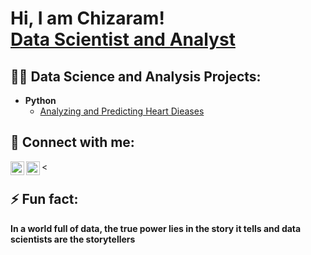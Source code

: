 <h1>Hi, I am Chizaram! <br/><a href="https://github.com/Chizaram-Uchechi"></a> <a href=www.linkedin.com/in/chizaram-uchechi-egbuchiwe/">Data Scientist and Analyst</a></h1>
<h2>👨‍💻 Data Science and Analysis Projects:</h2>

- <b>Python</b>
  - [Analyzing and Predicting Heart Dieases](https://github.com/Chizaram-Uchechi/Heart-Disease-Analysis-Predictions)




<h2> 🤳 Connect with me:</h2>


[<img align="left" alt="ChizaramUchechiEgbuchiwe | LinkedIn" width="22px" src="https://cdn.jsdelivr.net/npm/simple-icons@v3/icons/linkedin.svg" />][linkedin]
[<img align="left" alt="ChizaramUche | Freelancer" width="22px" src="https://cdn.jsdelivr.net/npm/simple-icons@v3/icons/freelancer.svg" />][Freelancer]

[linkedin]: https://www.linkedin.com/in/chizaram-uchechi-egbuchiwe/
[Freelancer]: https://www.dk.freelancer.com/u/chizaramuche

<

<h2>⚡ Fun fact: </h2> 
 <b>In a world full of data, the true power lies in the story it tells and data scientists are the storytellers</b>

<!--
**Chizaram-Uchechi/Chizaram-Uchechi** is a ✨ _special_ ✨ repository because its `README.md` (this file) appears on your GitHub profile.

Here are some ideas to get you started:

- 🔭 I’m currently working on ...
- 🌱 I’m currently learning ...
- 👯 I’m looking to collaborate on ...
- 🤔 I’m looking for help with ...
- 💬 Ask me about ...
- 📫 How to reach me: ...
- 😄 Pronouns: ...
- ⚡ Fun fact: ...
-->
